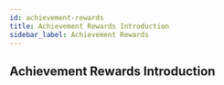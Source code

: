 ```yaml
---
id: achievement-rewards
title: Achievement Rewards Introduction
sidebar_label: Achievement Rewards
---
```


## Achievement Rewards Introduction